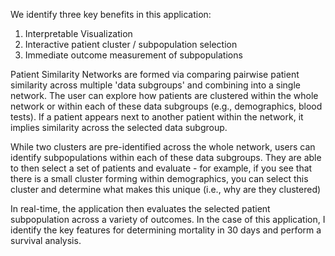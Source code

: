 We identify three key benefits in this application: 
  1. Interpretable Visualization
  2. Interactive patient cluster / subpopulation selection
  2. Immediate outcome measurement of subpopulations
  
Patient Similarity Networks are formed via comparing pairwise patient similarity across
multiple 'data subgroups' and combining into a single network. The user can explore 
how patients are clustered within the whole network or within each of these data subgroups 
(e.g., demographics, blood tests). If a patient appears next to another patient within the 
network, it implies similarity across the selected data subgroup. 

While two clusters are pre-identified across the whole network, users can identify subpopulations
within each of these data subgroups. They are able to then select a set of patients and evaluate - for example,
if you see that there is a small cluster forming within demographics, you can select this cluster
and determine what makes this unique (i.e., why are they clustered)

In real-time, the application then evaluates the selected patient subpopulation across a variety
of outcomes. In the case of this application, I identify the key features for determining mortality
in 30 days and perform a survival analysis. 